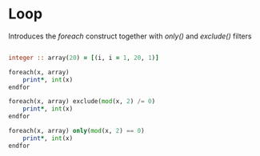 # Loop

Introduces the _foreach_ construct together with _only()_ and _exclude()_ filters

```fortran

integer :: array(20) = [(i, i = 1, 20, 1)]

foreach(x, array)
    print*, int(x)
endfor

foreach(x, array) exclude(mod(x, 2) /= 0)
    print*, int(x)
endfor

foreach(x, array) only(mod(x, 2) == 0)
    print*, int(x)
endfor

```
